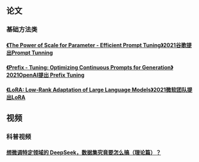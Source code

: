 ## 论文
### 基础方法类
#### [《The Power of Scale for Parameter - Efficient Prompt Tuning》2021谷歌提出Prompt Tunning](https://arxiv.org/abs/2104.08691)
#### [《Prefix - Tuning: Optimizing Continuous Prompts for Generation》2021OpenAI提出 Prefix Tuning](https://arxiv.org/abs/2101.00190)
#### [《LoRA: Low-Rank Adaptation of Large Language Models》2021微软团队提出LoRA](https://arxiv.org/abs/2106.09685)

## 视频
### 科普视频
#### [想微调特定领域的 DeepSeek，数据集究竟要怎么搞（理论篇）？](https://www.bilibili.com/video/BV1z9RLYWEjq/)